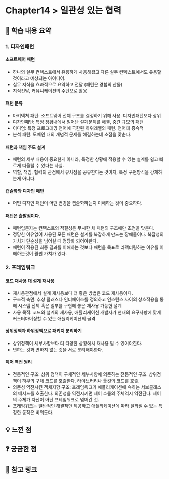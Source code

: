 # Chapter14 > 일관성 있는 협력

## 📌 학습 내용 요약   
### 1. 디자인패턴

#### 소프트웨어 패턴

- 하나의 실무 컨텍스트에서 유용하게 사용해왔고 다른 실무 컨텍스트에서도 유용할것이라고 예상되는 아이디어.
- 실무 지식을 효과적으로 요약하고 전달 (패턴은 경험의 산물)
- 지식전달, 커뮤니케이션의 수단으로 활용

#### 패턴 분류

- 아키텍처 패턴: 소프트웨어 전체 구조를 결정하기 위해 사용. 디자인패턴보다 상위
- 디자인패턴: 특정 정황내에서 일어난 설계문제를 해결, 중간 규모의 패턴
- 이디엄: 특정 프로그래밍 언어에 국한된 하위레벨의 패턴. 언어에 종속적
- 분석 패턴: 도메인 내의 개념적 문제를 해결하는데 초점을 맞춘다.

#### 패턴과 책임 주도 설계

- 패턴의 세부 내용이 중요한게 아니라, 특정한 상황에 적용할 수 있는 설계를 쉽고 빠르게 떠올릴 수 있다는 사실.
- 역할, 책임, 협력의 관점에서 유사점을 공유한다는 것이지, 특정 구현방식을 강제하는게 아니다.

#### 캡슐화와 디자인 패턴

- 어떤 디자인 패턴이 어떤 변경을 캡슐화하는지 이해하는 것이 중요하다.

#### 패턴은 출발점이다.

- 패턴입문자는 컨텍스트의 적절성은 무시한 채 패턴의 구조에만 초점을 맞춘다.
- 정당한 이유없이 사용된 모든 패턴은 설계를 복잡하게 만드는 장애물이다.
  복잡성의 가치가 단순성을 넘어설 때 정당화 되어야한다.
- 패턴이 적용된 최종 결과를 이해하는 것보다 패턴을 목표로 리펙터링하는 이유를 이해하는것이 훨씬 가치가 있다.

### 2. 프레임워크

#### 코드 재사용 대 설계 재사용

- 재사용관점에서 설계 재사용보다 더 좋은 방법은 코드 재사용이다.
- 구조적 측면: 추상 클래스나 인터페이스를 정의하고 인스턴스 사이의 상호작용을 통해 시스템 전체 혹은 일부를 구현해 놓은 재사용 가능한 설계
- 사용 목적: 코드와 설계의 재사용, 애플리케이션 개발자가 현재의 요구사항에 맞게 커스터마이징할 수 있는 애플리케이션의 골격.

#### 상위정책과 하위정책으로 패키지 분리하기

- 상위정책이 세부사항보다 더 다양한 상황에서 재사용 될 수 있어야한다.
- 변하는 것과 변하지 않는 것을 서로 분리해야한다.

#### 제어 역전 원리

- 전통적인 구조: 상위 정책이 구체적인 세부사항에 의존하는 전통적인 구조. 상위정책이 하부의 구체 코드를 호출한다. 라이브러리나 툴킷의 코드를 호출.
- 의존성 역전시킨 객체지향 구조: 프레임워크가 애플리케이션에 속하는 서브클래스의 메서드를 호출한다. 의존성을 역전시키면 제어 흐름의 주체역시 역전된다. 제어의 주체가 자신이 아닌 프레임워크로 넘어간 것.
- 프레임워크는 일반적인 해결책만 제공하고 애플리케이션에 따라 달라질 수 있는 특정한 동작은 비워둔다.

## 💡 느낀 점
  

## ❓ 궁금한 점
 

## 🔗 참고 링크
